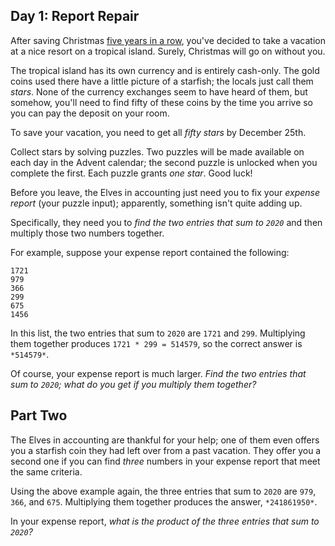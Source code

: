 Day 1: Report Repair
--------------------

After saving Christmas [five years in a row](/events), you've decided to take a vacation at a nice resort on a tropical island. Surely, Christmas will go on without you.


The tropical island has its own currency and is entirely cash-only. The gold coins used there have a little picture of a starfish; the locals just call them *stars*. None of the currency exchanges seem to have heard of them, but somehow, you'll need to find fifty of these coins by the time you arrive so you can pay the deposit on your room.


To save your vacation, you need to get all *fifty stars* by December 25th.


Collect stars by solving puzzles. Two puzzles will be made available on each day in the Advent calendar; the second puzzle is unlocked when you complete the first. Each puzzle grants *one star*. Good luck!


Before you leave, the Elves in accounting just need you to fix your *expense report* (your puzzle input); apparently, something isn't quite adding up.


Specifically, they need you to *find the two entries that sum to `2020`* and then multiply those two numbers together.


For example, suppose your expense report contained the following:



```
1721
979
366
299
675
1456

```

In this list, the two entries that sum to `2020` are `1721` and `299`. Multiplying them together produces `1721 * 299 = 514579`, so the correct answer is `*514579*`.


Of course, your expense report is much larger. *Find the two entries that sum to `2020`; what do you get if you multiply them together?*


Part Two
--------

The Elves in accounting are thankful for your help; one of them even offers you a starfish coin they had left over from a past vacation. They offer you a second one if you can find *three* numbers in your expense report that meet the same criteria.


Using the above example again, the three entries that sum to `2020` are `979`, `366`, and `675`. Multiplying them together produces the answer, `*241861950*`.


In your expense report, *what is the product of the three entries that sum to `2020`?*


